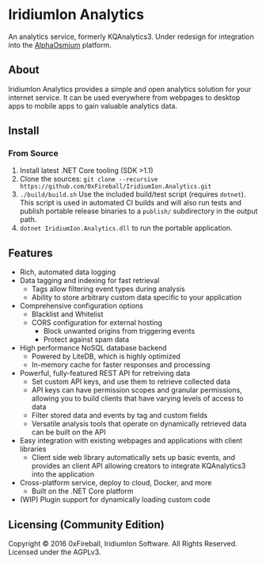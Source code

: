 
# IridiumIon Analytics

An analytics service, formerly KQAnalytics3. Under redesign for integration into the [AlphaOsmium](https://iridiumion.xyz/#/projects/alphaosmium) platform.

## About

IridiumIon Analytics provides a simple and open analytics solution for your internet service.
It can be used everywhere from webpages to desktop apps to mobile apps to gain valuable analytics data.

## Install

### From Source

1. Install latest .NET Core tooling (SDK >1.1)
1. Clone the sources: `git clone --recursive https://github.com/0xFireball/IridiumIon.Analytics.git`
1. `./build/build.sh` Use the included build/test script (requires `dotnet`). This
  script is used in automated CI builds and will also run tests and publish portable release binaries
  to a `publish/` subdirectory in the output path.
1. `dotnet IridiumIon.Analytics.dll` to run the portable application.

## Features

- Rich, automated data logging
- Data tagging and indexing for fast retrieval
  - Tags allow filtering event types during analysis
  - Ability to store arbitrary custom data specific to your application
- Comprehensive configuration options
  - Blacklist and Whitelist
  - CORS configuration for external hosting
    - Block unwanted origins from triggering events
    - Protect against spam data
- High performance NoSQL database backend
  - Powered by LiteDB, which is highly optimized
  - In-memory cache for faster responses and processing
- Powerful, fully-featured REST API for retreiving data
  - Set custom API keys, and use them to retrieve collected data
  - API keys can have permission scopes and granular permissions,
    allowing you to build clients that have varying levels of access to data
  - Filter stored data and events by tag and custom fields
  - Versatile analysis tools that operate on dynamically retrieved data
  can be built on the API
- Easy integration with existing webpages and applications with client libraries
  - Client side web library automatically sets up basic events, and provides
  an client API allowing creators to integrate KQAnalytics3 into the application
- Cross-platform service, deploy to cloud, Docker, and more
  - Built on the .NET Core platform
- (WIP) Plugin support for dynamically loading custom code

## Licensing (Community Edition)

Copyright &copy; 2016 0xFireball, IridiumIon Software. All Rights Reserved.  
Licensed under the AGPLv3.
